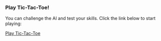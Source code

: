 ### Play Tic-Tac-Toe!

You can challenge the AI and test your skills. Click the link below to start playing:

[Play Tic-Tac-Toe](https://tictactoe-kdt.vercel.app/)
